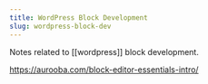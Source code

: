 ```yaml
---
title: WordPress Block Development
slug: wordpress-block-dev
---
```


Notes related to [[wordpress]] block development.

https://aurooba.com/block-editor-essentials-intro/
